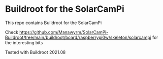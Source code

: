 Buildroot for the SolarCamPi
====================================

This repo contains Buildroot for the SolarCamPi

Check
https://github.com/Manawyrm/SolarCamPi-Buildroot/tree/main/buildroot/board/raspberrypi0w/skeleton/solarcampi
for the interesting bits

Tested with Buildroot 2021.08
